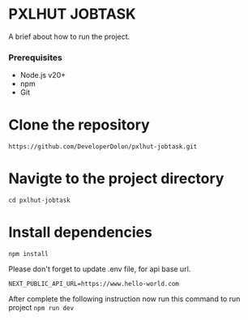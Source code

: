 # PXLHUT JOBTASK

A brief about how to run the project.

### Prerequisites
- Node.js v20+
- npm
- Git

# Clone the repository
``https://github.com/DeveloperDolon/pxlhut-jobtask.git``

# Navigte to the project directory
``cd pxlhut-jobtask``

# Install dependencies
``npm install``

<p>
    Please don't forget to update .env file, for api base url.
</p>

``NEXT_PUBLIC_API_URL=https://www.hello-world.com``

After complete the following instruction now run this command to run project
``npm run dev``
